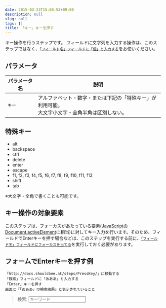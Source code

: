 ```yaml
---
date: 2015-03-23T15:08:53+09:00
description: null
slug: null
tags: []
title: 「キー」キーを押す
---
```


キー操作を行うステップです。
フィールドに文字列を入力する操作は、このステップではなく、[`「フィールド名」フィールドに「値」と入力する`](/steps/FillField/)をお使いください。

## パラメータ

パラメータ名 | 説明
------|---------
`キー` | アルファベット・数字・または下記の「特殊キー」が利用可能。<br>大文字小文字・全角半角は区別しない。

## 特殊キー

* alt
* backspace
* ctrl
* delete
* enter
* escape
* f1, f2, f3, f4, f5, f6, f7, f8, f9, f10, f11, f12
* shift
* tab

※大文字・全角で書くことも可能です。

## キー操作の対象要素

このステップは、フォーカスがあたっている要素([JavaScriptのDocument.activeElement](https://developer.mozilla.org/en-US/docs/Web/API/Document/activeElement)に相当)に対してキー入力を行います。そのため、フィールドでEnterキーを押す場合などは、このステップを実行する前に、[`「フィールド名」フィールドにフォーカスを当てる`](/steps/FocusField/)を実行しておく必要があります。

## フォームでEnterキーを押す例

```
「http://docs.shouldbee.at/steps/PressKey/」に移動する
「検索」フィールドに「あああ」と入力する
「Enter」キーを押す
画面に『「あああ」の検索結果』と表示されていること
```

<blockquote>
  <form id="search_form">
    <label>
      <span>検索: </span>
      <input id="keywords" type="text" value="" placeholder="キーワード">
      <div id="search_result"></div>
    </label>
  </form>
  <script>
  $(function () {
    $("#search_form").on("submit", function (e) {
      e.preventDefault();
      $("#search_result").text("「" + $("#keywords").val() + "」の検索結果。");
    })
  });
  </script>
</blockquote>

